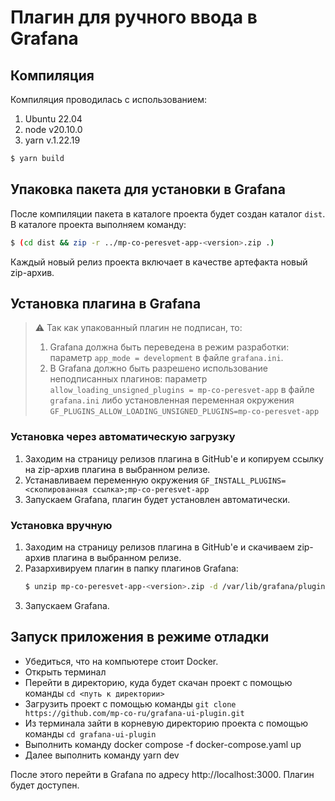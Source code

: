 # Плагин для ручного ввода в Grafana

## Компиляция
Компиляция проводилась с использованием:

1. Ubuntu 22.04
2. node v20.10.0
3. yarn v.1.22.19

```bash
$ yarn build
```

## Упаковка пакета для установки в Grafana
После компиляции пакета в каталоге проекта будет создан каталог ``dist``.
В каталоге проекта выполняем команду:

```bash
$ (cd dist && zip -r ../mp-co-peresvet-app-<version>.zip .)
```
Каждый новый релиз проекта включает в качестве артефакта новый zip-архив.

## Установка плагина в Grafana

> :warning: Так как упакованный плагин не подписан, то:
> 1. Grafana должна быть переведена в режим разработки:
>    параметр ``app_mode = development`` в файле ``grafana.ini``.
> 2. В Grafana должно быть разрешено использование неподписанных плагинов:
>    параметр ``allow_loading_unsigned_plugins = mp-co-peresvet-app``
>    в файле ``grafana.ini`` либо установленная переменная окружения
>    ``GF_PLUGINS_ALLOW_LOADING_UNSIGNED_PLUGINS=mp-co-peresvet-app``

### Установка через автоматическую загрузку
1. Заходим на страницу релизов плагина в GitHub'е и копируем ссылку на
   zip-архив плагина в выбранном релизе.
2. Устанавливаем переменную окружения
   ``GF_INSTALL_PLUGINS=<скопированная ссылка>;mp-co-peresvet-app``
3. Запускаем Grafana, плагин будет установлен автоматически.

### Установка вручную
1. Заходим на страницу релизов плагина в GitHub'е и скачиваем
   zip-архив плагина в выбранном релизе.
2. Разархивируем плагин в папку плагинов Grafana:
   ```bash
   $ unzip mp-co-peresvet-app-<version>.zip -d /var/lib/grafana/plugins/mp-co-peresvet-app/
   ```
3. Запускаем Grafana.

## Запуск приложения в режиме отладки

- Убедиться, что на компьютере стоит Docker.
- Открыть терминал
- Перейти в директорию, куда будет скачан проект с помощью команды `cd <путь к директории>`
- Загрузить проект с помощью команды `git clone https://github.com/mp-co-ru/grafana-ui-plugin.git`
- Из терминала зайти в корневую директорию проекта с помощью команды `cd grafana-ui-plugin`
- Выполнить команду docker compose -f docker-compose.yaml up
- Далее выполнить команду yarn dev

После этого перейти в Grafana по адресу http://localhost:3000. Плагин будет доступен.

